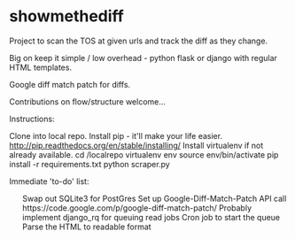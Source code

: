 # showmethediff
Project to scan the TOS at given urls and track the diff as they change. 

Big on keep it simple / low overhead - python flask or django with regular HTML templates. 


Google diff match patch for diffs.

Contributions on flow/structure welcome...
  
Instructions:

Clone into local repo.
Install pip - it'll make your life easier. http://pip.readthedocs.org/en/stable/installing/
Install virtualenv if not already available.
cd /localrepo
virtualenv env
source env/bin/activate
pip install -r requirements.txt
python scraper.py

Immediate 'to-do' list:
<ul>
</li>Swap out SQLite3 for PostGres</li>
</li>Set up Google-Diff-Match-Patch API call https://code.google.com/p/google-diff-match-patch/</li>
</li>Probably implement django_rq for queuing read jobs</li>
</li>Cron job to start the queue</li>
</li>Parse the HTML to readable format</li>
</ul>

